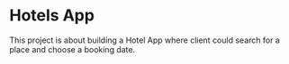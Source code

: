 # Hotels App

This project is about building a Hotel App where client could search for a place and choose a booking date.
